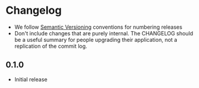 # Changelog

- We follow [Semantic Versioning](https://semver.org/) conventions for
  numbering releases
- Don't include changes that are purely internal. The CHANGELOG should be a
  useful summary for people upgrading their application, not a replication
  of the commit log.

## 0.1.0

* Initial release
